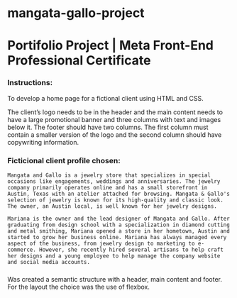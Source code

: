 # mangata-gallo-project

# Portifolio Project | Meta Front-End Professional Certificate

### Instructions:

To develop a home page for a fictional client using HTML and CSS. 

The client’s logo needs to be in the header and the main content needs to have a large promotional banner and three columns with text and images below it. The footer should have two columns. The first column must contain a smaller version of the logo and the second column should have copywriting information. 

### Ficticional client profile chosen:

    Mangata and Gallo is a jewelry store that specializes in special occasions like engagements, weddings and anniversaries. The jewelry company primarily operates online and has a small storefront in Austin, Texas with an atelier attached for browsing. Mangata & Gallo's selection of jewelry is known for its high-quality and classic look. The owner, an Austin local, is well known for her jewelry designs.  

    Mariana is the owner and the lead designer of Mangata and Gallo. After graduating from design school with a specialization in diamond cutting and metal smithing, Mariana opened a store in her hometown, Austin and started to grow her business online. Mariana has always managed every aspect of the business, from jewelry design to marketing to e-commerce. However, she recently hired several artisans to help craft her designs and a young employee to help manage the company website and social media accounts.

###
Was created a semantic structure with a header, main content and footer. For the layout the choice was the use of flexbox.